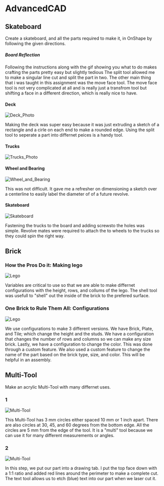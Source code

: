 # AdvancedCAD
## Skateboard 

Create a skateboard, and all the parts required to make it, in OnShape by following the given directions.

##### Board Reflection

Following the instructions along with the gif showing you what to do makes crafting the parts pretty easy but slightly tedious The split tool allowed me to make a singular line cut and split the part in two. The other main thing that i was taught in this assignment was the move face tool. The move face tool is not very complicated at all and is really just a transfrom tool but shifting a face in a different direction, which is really nice to have.

#### Deck
![Deck_Photo](Images/BoardPic2.png)

Making the deck was super easy because it was just extruding a sketch of a rectangle and a cirle on each end to make a rounded edge. Using the split tool to seperate a part into differnet peices is a handy tool. 

#### Trucks
![Trucks_Photo](Images/trucksPic.png)

#### Wheel and Bearing
![Wheel_and_Bearing](Images/WheelPic.png)

This was not difficult. It gave me a refresher on dimensioning a sketch over a centerline to easily label the diameter of of a future revolve. 

#### Skateboard 
![Skateboard](Images/FullBoardPic.png)

Fastening the trucks to the board and adding screwsto the holes was simple. Revolve mates were required to attach the to wheels to the trucks so they could spin the right way.

## Brick

### How the Pros Do it: Making lego
![Lego](Images/brickpic.png)

Variables are critical to use so that we are able to make differnet configurations with the height, rows, and collums of the lego. The shell tool was usefull to "shell" out the inside of the brick to the prefered surface. 

### One Brick to Rule Them All: Configurations 
![Lego](Images/brickpic2.png)

We use configurations to make 3 different versions. We have Brick, Plate, and Tile; which change the height and the studs. We have a configuration that changes the number of rows and columns so we can make any size brick. Lastly, we have a configuration to change the color. This was done through a custom feature. We also used a custom feature to change the name of the part based on the brick type, size, and color. This will be helpful in an assembly. 
## Multi-Tool

Make an acrylic Multi-Tool with many differnet uses. 

### 1
![Multi-Tool](Images/Multi-Tool1pic.png)

This Multi-Tool has 3 mm circles either spaced 10 mm or 1 inch apart. There are also circles at 30, 45, and 60 degrees from the bottom edge. All the circles are 5 mm from the edge of the tool. It is a "multi" tool because we can use it for many different measurements or angles. 


### 2
![Multi-Tool](Images/Multi-Tool2Drawing.png)

In this step, we put our part into a drawing tab. I put the top face down with a 1:1 ratio and added red lines around the perimeter to make a complete cut. The text tool allows us to etch (blue) text into our part when we laser cut it. 
